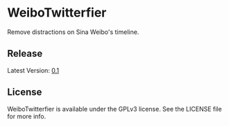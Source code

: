 # WeiboTwitterfier

Remove distractions on Sina Weibo's timeline.

## Release

Latest Version: [0.1](https://github.com/Elethom/WeiboTwitterfier/releases/tag/0.1)

## License

WeiboTwitterfier is available under the GPLv3 license. See the LICENSE file for more info.
